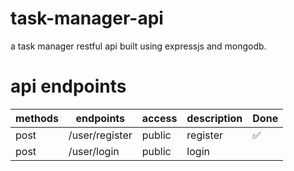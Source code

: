 # task-manager-api
a task manager restful api built using expressjs and mongodb.

# api endpoints

| methods | endpoints                          | access  | description                              |  Done  |
| ------- | ---------------------------------- | ------- | ---------------------------------------- | ------ |
| post    | /user/register                     | public  | register                                 |​✅|
| post    | /user/login                        | public  | login                                    |        |
